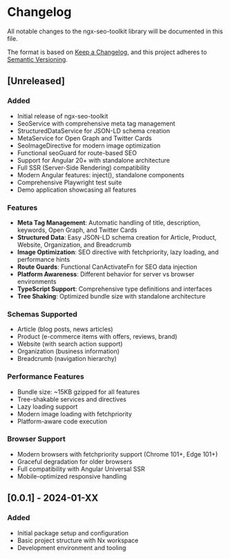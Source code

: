 # Changelog

All notable changes to the ngx-seo-toolkit library will be documented in this file.

The format is based on [Keep a Changelog](https://keepachangelog.com/en/1.0.0/),
and this project adheres to [Semantic Versioning](https://semver.org/spec/v2.0.0.html).

## [Unreleased]

### Added
- Initial release of ngx-seo-toolkit
- SeoService with comprehensive meta tag management
- StructuredDataService for JSON-LD schema creation
- MetaService for Open Graph and Twitter Cards
- SeoImageDirective for modern image optimization
- Functional seoGuard for route-based SEO
- Support for Angular 20+ with standalone architecture
- Full SSR (Server-Side Rendering) compatibility
- Modern Angular features: inject(), standalone components
- Comprehensive Playwright test suite
- Demo application showcasing all features

### Features
- **Meta Tag Management**: Automatic handling of title, description, keywords, Open Graph, and Twitter Cards
- **Structured Data**: Easy JSON-LD schema creation for Article, Product, Website, Organization, and Breadcrumb
- **Image Optimization**: SEO directive with fetchpriority, lazy loading, and performance hints
- **Route Guards**: Functional CanActivateFn for SEO data injection
- **Platform Awareness**: Different behavior for server vs browser environments
- **TypeScript Support**: Comprehensive type definitions and interfaces
- **Tree Shaking**: Optimized bundle size with standalone architecture

### Schemas Supported
- Article (blog posts, news articles)
- Product (e-commerce items with offers, reviews, brand)
- Website (with search action support)
- Organization (business information)
- Breadcrumb (navigation hierarchy)

### Performance Features
- Bundle size: ~15KB gzipped for all features
- Tree-shakable services and directives
- Lazy loading support
- Modern image loading with fetchpriority
- Platform-aware code execution

### Browser Support
- Modern browsers with fetchpriority support (Chrome 101+, Edge 101+)
- Graceful degradation for older browsers
- Full compatibility with Angular Universal SSR
- Mobile-optimized responsive handling

## [0.0.1] - 2024-01-XX

### Added
- Initial package setup and configuration
- Basic project structure with Nx workspace
- Development environment and tooling